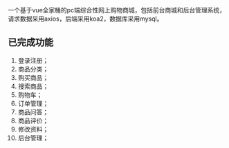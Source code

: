 
一个基于vue全家桶的pc端综合性网上购物商城，包括前台商城和后台管理系统，请求数据采用axios，后端采用koa2，数据库采用mysql。


## 已完成功能

1. 登录注册；
2. 商品分类；
3. 购买商品；
4. 搜索商品；
5. 购物车；
6. 订单管理；
7. 商品问答；
8. 商品评价；
9. 修改资料；
10. 后台管理；



